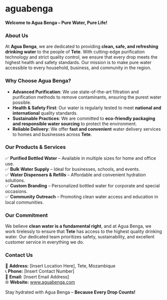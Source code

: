 # aguabenga

**Welcome to Agua Benga – Pure Water, Pure Life!**

### About Us
At **Agua Benga**, we are dedicated to providing **clean, safe, and refreshing drinking water** to the people of **Tete**. With cutting-edge purification technology and strict quality control, we ensure that every drop meets the highest health and safety standards. Our mission is to make pure water accessible to every household, business, and community in the region.

### Why Choose Agua Benga?
- **Advanced Purification**: We use state-of-the-art filtration and purification methods to remove contaminants, ensuring the purest water possible.
- **Health & Safety First**: Our water is regularly tested to meet **national and international** quality standards.
- **Sustainable Practices**: We are committed to **eco-friendly packaging and responsible water sourcing** to protect the environment.
- **Reliable Delivery**: We offer **fast and convenient** water delivery services to homes and businesses across **Tete**.

### Our Products & Services
✅ **Purified Bottled Water** – Available in multiple sizes for home and office use.  
✅ **Bulk Water Supply** – Ideal for businesses, schools, and events.  
✅ **Water Dispensers & Refills** – Affordable and convenient hydration solutions.  
✅ **Custom Branding** – Personalized bottled water for corporate and special occasions.  
✅ **Community Outreach** – Promoting clean water access and education in local communities.

### Our Commitment
We believe **clean water is a fundamental right**, and at Agua Benga, we work tirelessly to ensure that **Tete** has access to the highest quality drinking water. Our dedicated team prioritizes safety, sustainability, and excellent customer service in everything we do.

### Contact Us
📍 **Address:** [Insert Location Here], Tete, Mozambique  
📞 **Phone:** [Insert Contact Number]  
📧 **Email:** [Insert Email Address]  
🌐 **Website:** www.aguabenga.com  

Stay hydrated with Agua Benga – **Because Every Drop Counts!**

